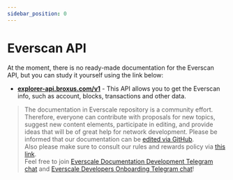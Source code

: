 ```yaml
---
sidebar_position: 0
---
```


# Everscan API

At the moment, there is no ready-made documentation for the Everscan API, but you can study it yourself using the link below:

- [**explorer-api.broxus.com/v1**](https://explorer-api.broxus.com/v1) -
This API allows you to get the Everscan info, such as account, blocks, transactions and other data.

>  The documentation in Everscale repository is a community effort. Therefore, everyone can contribute with proposals for new topics, suggest new content elements, participate in editing, and provide ideas that will be of great help for network development.
Please be informed that our documentation can be [edited via GitHub](https://github.com/everscale-org/docs/issues).  
  Also please make sure to consult our rules and rewards policy via [this link](https://docs.everscale.network/contribute/hot-streams/documentations).  
  Feel free to join [Everscale Documentation Development Telegram chat](https://t.me/+C2IpQXWZtCwxYzEy) and [Everscale Developers Onboarding Telegram chat](https://t.me/+Vca1Gs6uPzIyNWVi)!